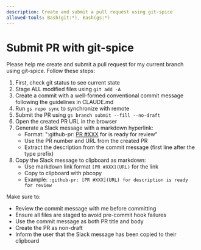 ```yaml
---
description: Create and submit a pull request using git-spice
allowed-tools: Bash(git:*), Bash(gs:*)
---
```


# Submit PR with git-spice

Please help me create and submit a pull request for my current branch using git-spice. Follow these steps:

1. First, check git status to see current state
2. Stage ALL modified files using `git add -A`
3. Create a commit with a well-formed conventional commit message following the guidelines in CLAUDE.md
4. Run `gs repo sync` to synchronize with remote
5. Submit the PR using `gs branch submit --fill --no-draft`
6. Open the created PR URL in the browser
7. Generate a Slack message with a markdown hyperlink:
   - Format: ":github-pr: [PR #XXX](URL) for <description> is ready for review" 
   - Use the PR number and URL from the created PR
   - Extract the description from the commit message (first line after the type prefix)
8. Copy the Slack message to clipboard as markdown:
   - Use markdown link format `[PR #XXX](URL)` for the link
   - Copy to clipboard with pbcopy
   - Example: `:github-pr: [PR #XXX](URL) for description is ready for review`

Make sure to:
- Review the commit message with me before committing
- Ensure all files are staged to avoid pre-commit hook failures
- Use the commit message as both PR title and body
- Create the PR as non-draft
- Inform the user that the Slack message has been copied to their clipboard